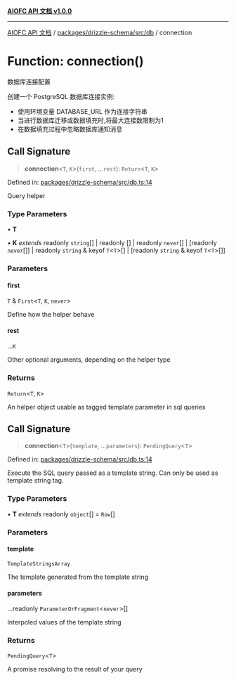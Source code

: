 [**AIOFC API 文档 v1.0.0**](../../../../../README.md)

***

[AIOFC API 文档](../../../../../modules.md) / [packages/drizzle-schema/src/db](../README.md) / connection

# Function: connection()

数据库连接配置

创建一个 PostgreSQL 数据库连接实例:
- 使用环境变量 DATABASE_URL 作为连接字符串
- 当进行数据库迁移或数据填充时,将最大连接数限制为1
- 在数据填充过程中忽略数据库通知消息

## Call Signature

> **connection**\<`T`, `K`\>(`first`, ...`rest`): `Return`\<`T`, `K`\>

Defined in: [packages/drizzle-schema/src/db.ts:14](https://github.com/aiofc-nx/aiofc-server-20250113/blob/c42968e9d610c830827b0ce80268360670d99c8b/packages/drizzle-schema/src/db.ts#L14)

Query helper

### Type Parameters

• **T**

• **K** *extends* readonly `string`[] \| readonly \[\] \| readonly `never`[] \| \[readonly `never`[]\] \| readonly `string` & keyof `T`\<`T`\>[] \| \[readonly `string` & keyof `T`\<`T`\>[]\]

### Parameters

#### first

`T` & `First`\<`T`, `K`, `never`\>

Define how the helper behave

#### rest

...`K`

Other optional arguments, depending on the helper type

### Returns

`Return`\<`T`, `K`\>

An helper object usable as tagged template parameter in sql queries

## Call Signature

> **connection**\<`T`\>(`template`, ...`parameters`): `PendingQuery`\<`T`\>

Defined in: [packages/drizzle-schema/src/db.ts:14](https://github.com/aiofc-nx/aiofc-server-20250113/blob/c42968e9d610c830827b0ce80268360670d99c8b/packages/drizzle-schema/src/db.ts#L14)

Execute the SQL query passed as a template string. Can only be used as template string tag.

### Type Parameters

• **T** *extends* readonly `object`[] = `Row`[]

### Parameters

#### template

`TemplateStringsArray`

The template generated from the template string

#### parameters

...readonly `ParameterOrFragment`\<`never`\>[]

Interpoled values of the template string

### Returns

`PendingQuery`\<`T`\>

A promise resolving to the result of your query

